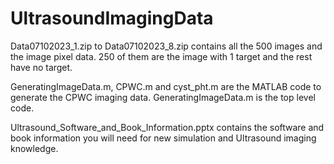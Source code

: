 # UltrasoundImagingData
Data07102023_1.zip to Data07102023_8.zip contains all the 500 images and the image pixel data. 
250 of them are the image with 1 target and the rest have no target.

GeneratingImageData.m, CPWC.m and cyst_pht.m are the MATLAB code to generate the CPWC imaging data. GeneratingImageData.m is the top level code.

Ultrasound_Software_and_Book_Information.pptx contains the software and book information you will need for new simulation and Ultrasound imaging knowledge.
